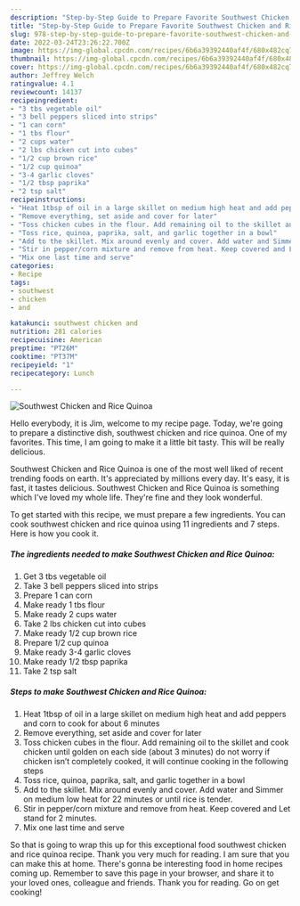 ```yaml
---
description: "Step-by-Step Guide to Prepare Favorite Southwest Chicken and Rice Quinoa"
title: "Step-by-Step Guide to Prepare Favorite Southwest Chicken and Rice Quinoa"
slug: 978-step-by-step-guide-to-prepare-favorite-southwest-chicken-and-rice-quinoa
date: 2022-03-24T23:26:22.700Z
image: https://img-global.cpcdn.com/recipes/6b6a39392440af4f/680x482cq70/southwest-chicken-and-rice-quinoa-recipe-main-photo.jpg
thumbnail: https://img-global.cpcdn.com/recipes/6b6a39392440af4f/680x482cq70/southwest-chicken-and-rice-quinoa-recipe-main-photo.jpg
cover: https://img-global.cpcdn.com/recipes/6b6a39392440af4f/680x482cq70/southwest-chicken-and-rice-quinoa-recipe-main-photo.jpg
author: Jeffrey Welch
ratingvalue: 4.1
reviewcount: 14137
recipeingredient:
- "3 tbs vegetable oil"
- "3 bell peppers sliced into strips"
- "1 can corn"
- "1 tbs flour"
- "2 cups water"
- "2 lbs chicken cut into cubes"
- "1/2 cup brown rice"
- "1/2 cup quinoa"
- "3-4 garlic cloves"
- "1/2 tbsp paprika"
- "2 tsp salt"
recipeinstructions:
- "Heat 1tbsp of oil in a large skillet on medium high heat and add peppers and corn to cook for about 6 minutes"
- "Remove everything, set aside and cover for later"
- "Toss chicken cubes in the flour. Add remaining oil to the skillet and cook chicken until golden on each side (about 3 minutes) do not worry if chicken isn’t completely cooked, it will continue cooking in the following steps"
- "Toss rice, quinoa, paprika, salt, and garlic together in a bowl"
- "Add to the skillet. Mix around evenly and cover. Add water and Simmer on medium low heat for 22 minutes or until rice is tender."
- "Stir in pepper/corn mixture and remove from heat. Keep covered and Let stand for 2 minutes."
- "Mix one last time and serve"
categories:
- Recipe
tags:
- southwest
- chicken
- and

katakunci: southwest chicken and 
nutrition: 281 calories
recipecuisine: American
preptime: "PT26M"
cooktime: "PT37M"
recipeyield: "1"
recipecategory: Lunch

---
```



![Southwest Chicken and Rice Quinoa](https://img-global.cpcdn.com/recipes/6b6a39392440af4f/680x482cq70/southwest-chicken-and-rice-quinoa-recipe-main-photo.jpg)

Hello everybody, it is Jim, welcome to my recipe page. Today, we're going to prepare a distinctive dish, southwest chicken and rice quinoa. One of my favorites. This time, I am going to make it a little bit tasty. This will be really delicious.

Southwest Chicken and Rice Quinoa is one of the most well liked of recent trending foods on earth. It's appreciated by millions every day. It's easy, it is fast, it tastes delicious. Southwest Chicken and Rice Quinoa is something which I've loved my whole life. They're fine and they look wonderful.




To get started with this recipe, we must prepare a few ingredients. You can cook southwest chicken and rice quinoa using 11 ingredients and 7 steps. Here is how you cook it.

<!--inarticleads1-->

##### The ingredients needed to make Southwest Chicken and Rice Quinoa:

1. Get 3 tbs vegetable oil
1. Take 3 bell peppers sliced into strips
1. Prepare 1 can corn
1. Make ready 1 tbs flour
1. Make ready 2 cups water
1. Take 2 lbs chicken cut into cubes
1. Make ready 1/2 cup brown rice
1. Prepare 1/2 cup quinoa
1. Make ready 3-4 garlic cloves
1. Make ready 1/2 tbsp paprika
1. Take 2 tsp salt




<!--inarticleads2-->

##### Steps to make Southwest Chicken and Rice Quinoa:

1. Heat 1tbsp of oil in a large skillet on medium high heat and add peppers and corn to cook for about 6 minutes
1. Remove everything, set aside and cover for later
1. Toss chicken cubes in the flour. Add remaining oil to the skillet and cook chicken until golden on each side (about 3 minutes) do not worry if chicken isn’t completely cooked, it will continue cooking in the following steps
1. Toss rice, quinoa, paprika, salt, and garlic together in a bowl
1. Add to the skillet. Mix around evenly and cover. Add water and Simmer on medium low heat for 22 minutes or until rice is tender.
1. Stir in pepper/corn mixture and remove from heat. Keep covered and Let stand for 2 minutes.
1. Mix one last time and serve




So that is going to wrap this up for this exceptional food southwest chicken and rice quinoa recipe. Thank you very much for reading. I am sure that you can make this at home. There's gonna be interesting food in home recipes coming up. Remember to save this page in your browser, and share it to your loved ones, colleague and friends. Thank you for reading. Go on get cooking!
